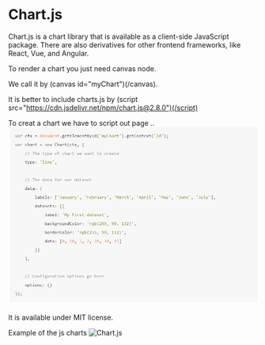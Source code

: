 # Chart.js


Chart.js is a chart library that is available as a client-side JavaScript package. There are also derivatives for other frontend frameworks, like React, Vue, and Angular.

To render a chart you just need canvas node. 

We call it by (canvas id="myChart")(/canvas).

It is better to include charts.js by (script src="https://cdn.jsdelivr.net/npm/chart.js@2.8.0")(/script)

To creat a chart we have to script out page ..
![Chart.js ](DataSet.png "charts")

It is available under MIT license.

Example of the js charts 
![Chart.js ](https://ucarecdn.com/42d286d9-1a02-484e-97df-93431b10c25c/ "charts")


